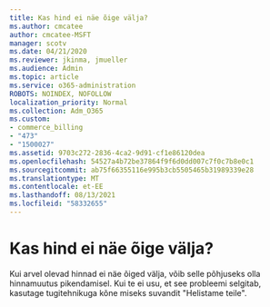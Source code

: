 ```yaml
---
title: Kas hind ei näe õige välja?
ms.author: cmcatee
author: cmcatee-MSFT
manager: scotv
ms.date: 04/21/2020
ms.reviewer: jkinma, jmueller
ms.audience: Admin
ms.topic: article
ms.service: o365-administration
ROBOTS: NOINDEX, NOFOLLOW
localization_priority: Normal
ms.collection: Adm_O365
ms.custom:
- commerce_billing
- "473"
- "1500027"
ms.assetid: 9703c272-2836-4ca2-9d91-cf1e86120dea
ms.openlocfilehash: 54527a4b72be37864f9f6d0dd007c7f0c7b8e0c1
ms.sourcegitcommit: ab75f66355116e995b3cb5505465b31989339e28
ms.translationtype: MT
ms.contentlocale: et-EE
ms.lasthandoff: 08/13/2021
ms.locfileid: "58332655"
---
```

# <a name="price-doesnt-look-correct"></a>Kas hind ei näe õige välja?

Kui arvel olevad hinnad ei näe õiged välja, võib selle põhjuseks olla hinnamuutus pikendamisel. Kui te ei usu, et see probleemi selgitab, kasutage tugitehnikuga kõne miseks suvandit "Helistame teile".